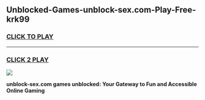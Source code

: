 
## Unblocked-Games-unblock-sex.com-Play-Free-krk99
<h3>
<a href="https://premium76.site?title=unblock-sex.com&ref=21A">CLICK TO PLAY</a></h3>
<hr>

<h3>
<a href="https://premium76.site?title=unblock-sex.com&ref=21A">CLICK 2 PLAY</a>
  
</h3>

<a href="https://premium76.site?title=unblock-sex.com&ref=21A"><img src="https://clearcache.store/games.png"></a>


**unblock-sex.com games unblocked: Your Gateway to Fun and Accessible Online Gaming**
